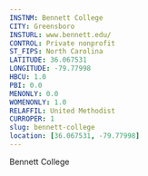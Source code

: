 ```yaml
---
INSTNM: Bennett College
CITY: Greensboro
INSTURL: www.bennett.edu/
CONTROL: Private nonprofit
ST_FIPS: North Carolina
LATITUDE: 36.067531
LONGITUDE: -79.77998
HBCU: 1.0
PBI: 0.0
MENONLY: 0.0
WOMENONLY: 1.0
RELAFFIL: United Methodist
CURROPER: 1
slug: bennett-college
location: [36.067531, -79.77998]
---
```

Bennett College